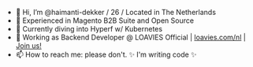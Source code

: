 - 👋 Hi, I’m @haimanti-dekker / 26 / Located in The Netherlands
- 👀  Experienced in Magento B2B Suite and Open Source
- 🧠 Currently diving into Hyperf w/ Kubernetes
- 💞️ Working as Backend Developer @ LOAVIES Official | <a href="https://loavies.com/" target="_blank" title="Loavies">loavies.com/nl</a> |
<a href="https://careers.loavies.com/" title="Join us!" target="_blank">Join us!</a>
- 📫 How to reach me: please don't. ✨ I'm writing code ✨

<!---
haimanti-dekker/haimanti-dekker is a ✨ special ✨ repository because its `README.md` (this file) appears on your GitHub profile.
You can click the Preview link to take a look at your changes.
--->
